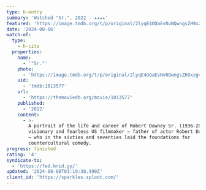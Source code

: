 ```yaml
---
type: h-entry
summary: 'Watched "Sr.", 2022 - ★★★★'
featured: 'https://image.tmdb.org/t/p/original/2lyqE4OQaEvNvNQwngsZH9xzg4B.jpg'
date: '2024-08-06'
watch-of:
  type:
    - h-cite
  properties:
    name:
      - '"Sr."'
    photo:
      - 'https://image.tmdb.org/t/p/original/2lyqE4OQaEvNvNQwngsZH9xzg4B.jpg'
    uid:
      - 'tmdb:1013577'
    url:
      - 'https://themoviedb.org/movie/1013577'
    published:
      - '2022'
    content:
      - >-
        A portrait of the life and career of Robert Downey Sr. (1936-2021), the
        visionary and fearless US filmmaker — father of actor Robert Downey Jr.
        — who in the sixties and seventies laid the foundations for
        countercultural comedy.
progress: finished
rating: '4'
syndicate-to:
  - 'https://fed.brid.gy/'
updated: '2024-08-08T03:19:38.990Z'
client_id: 'https://sparkles.sploot.com/'
---
```


